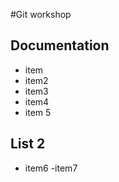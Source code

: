 #Git workshop 

## Documentation

- item
- item2
- item3 
- item4
- item 5

## List 2
- item6
-item7
